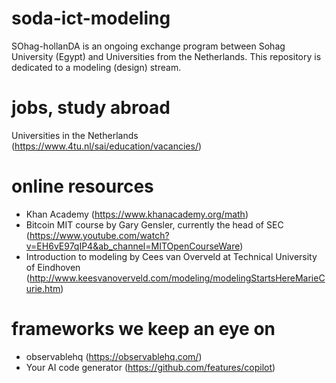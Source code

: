 # soda-ict-modeling
SOhag-hollanDA is an ongoing exchange program between Sohag University (Egypt) and Universities from the Netherlands. This repository is dedicated to a modeling (design) stream. 

# jobs, study abroad
Universities in the Netherlands (https://www.4tu.nl/sai/education/vacancies/)

# online resources
- Khan Academy (https://www.khanacademy.org/math)
- Bitcoin MIT course by Gary Gensler, currently the head of SEC (https://www.youtube.com/watch?v=EH6vE97qIP4&ab_channel=MITOpenCourseWare)
- Introduction to modeling by Cees van Overveld at Technical University of Eindhoven (http://www.keesvanoverveld.com/modeling/modelingStartsHereMarieCurie.htm)

# frameworks we keep an eye on
- observablehq (https://observablehq.com/)
- Your AI code generator (https://github.com/features/copilot)
